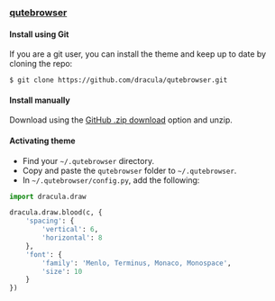 ### [qutebrowser](https://www.qutebrowser.org/)

#### Install using Git

If you are a git user, you can install the theme and keep up to date by cloning the repo:

    $ git clone https://github.com/dracula/qutebrowser.git

#### Install manually

Download using the [GitHub .zip download](https://github.com/dracula/qutebrowser.git) option and unzip.

#### Activating theme

- Find your `~/.qutebrowser` directory.
- Copy and paste the `qutebrowser` folder to `~/.qutebrowser`.
- In `~/.qutebrowser/config.py`, add the following:

```python
import dracula.draw

dracula.draw.blood(c, {
    'spacing': {
        'vertical': 6,
        'horizontal': 8
    },
    'font': {
        'family': 'Menlo, Terminus, Monaco, Monospace',
        'size': 10
    }
})
```
